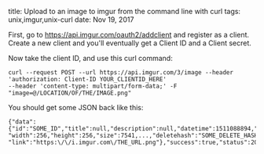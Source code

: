 title: Upload to an image to imgur from the command line with curl
tags: unix,imgur,unix-curl
date: Nov 19, 2017

First, go to https://api.imgur.com/oauth2/addclient and register as a client. Create a new client and you'll eventually get a Client ID and a Client secret.

Now take the client ID, and use this curl command:

```
curl --request POST --url https://api.imgur.com/3/image --header 'authorization: Client-ID YOUR_CLIENTID_HERE'   
--header 'content-type: multipart/form-data;' -F "image=@/LOCATION/OF/THE/IMAGE.png"
```

You should get some JSON back like this:

```
{"data":{"id":"SOME_ID","title":null,"description":null,"datetime":1511088894,"type":"image\/png",
"width":256,"height":256,"size":7541,...,"deletehash":"SOME_DELETE_HASH","name":"",
"link":"https:\/\/i.imgur.com\/THE_URL.png"},"success":true,"status":200}
```
